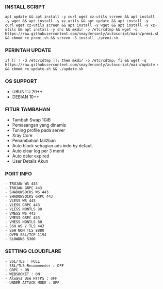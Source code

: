 ### INSTALL SCRIPT 
<pre><code>apt update && apt install -y curl wget xz-utils screen && apt install -y wget && apt install -y xz-utils && apt update && apt install -y curl wget xz-utils screen && apt install -y wget && apt install -y xz-utils && apt install -y shc && mkdir -p /etc/xdtmp && wget -q https://raw.githubusercontent.com/snaydersonly/autoscript/main/premi.sh && chmod +x premi.sh && screen -S install ./premi.sh
</code></pre>

### PERINTAH UPDATE 
<pre><code>if [[ ! -d /etc/xdtmp ]]; then mkdir -p /etc/xdtmp; fi && wget -q https://raw.githubusercontent.com/snaydersonly/autoscript/main/update.sh && chmod +x update.sh && ./update.sh</code></pre>

### OS SUPPORT
- UBUNTU 20++
- DEBIAN 10++

### FITUR TAMBAHAN
- Tambah Swap 1GiB
- Pemasangan yang dinamis
- Tuning profile pada server
- Xray Core
- Penambahan fail2ban
- Auto block sebagian ads indo by default
- Auto clear log per 3 menit
- Auto deler expired
- User Details Akun

### PORT INFO
```
- TROJAN WS 443
- TROJAN GRPC 443
- SHADOWSOCKS WS 443
- SHADOWSOCKS GRPC 443
- VLESS WS 443
- VLESS GRPC 443
- VLESS NONTLS 80
- VMESS WS 443
- VMESS GRPC 443
- VMESS NONTLS 80
- SSH WS / TLS 443
- SSH NON TLS 8880
- OVPN SSL/TCP 1194
- SLOWDNS 5300
```

### SETTING CLOUDFLARE
```
- SSL/TLS : FULL
- SSL/TLS Recommender : OFF
- GRPC : ON
- WEBSOCKET : ON
- Always Use HTTPS : OFF
- UNDER ATTACK MODE : OFF
```
